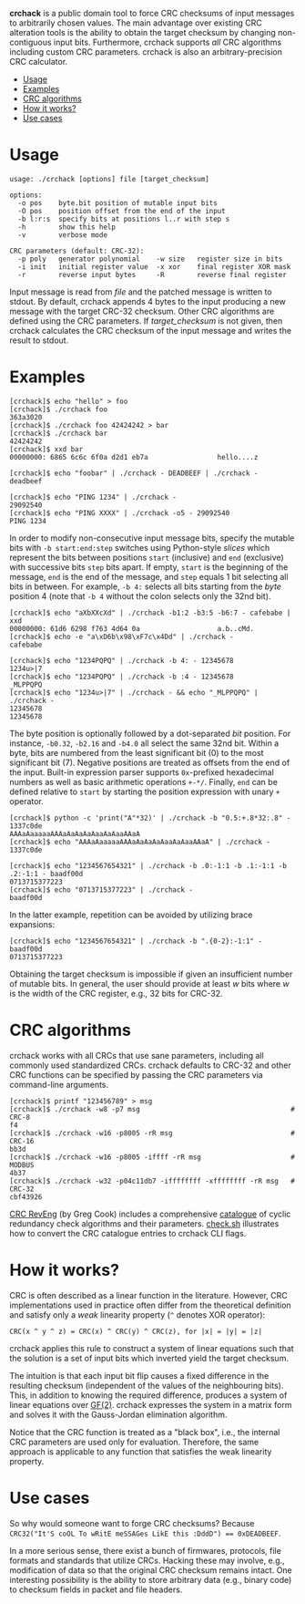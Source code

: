**crchack** is a public domain tool to force CRC checksums of input messages to
arbitrarily chosen values. The main advantage over existing CRC alteration
tools is the ability to obtain the target checksum by changing non-contiguous
input bits. Furthermore, crchack supports *all* CRC algorithms including custom
CRC parameters. crchack is also an arbitrary-precision CRC calculator.

- [Usage](#usage)
- [Examples](#examples)
- [CRC algorithms](#crc-algorithms)
- [How it works?](#how-it-works)
- [Use cases](#use-cases)


# Usage

```
usage: ./crchack [options] file [target_checksum]

options:
  -o pos    byte.bit position of mutable input bits
  -O pos    position offset from the end of the input
  -b l:r:s  specify bits at positions l..r with step s
  -h        show this help
  -v        verbose mode

CRC parameters (default: CRC-32):
  -p poly   generator polynomial    -w size   register size in bits
  -i init   initial register value  -x xor    final register XOR mask
  -r        reverse input bytes     -R        reverse final register
```

Input message is read from *file* and the patched message is written to stdout.
By default, crchack appends 4 bytes to the input producing a new message with
the target CRC-32 checksum. Other CRC algorithms are defined using the CRC
parameters. If *target_checksum* is not given, then crchack calculates the CRC
checksum of the input message and writes the result to stdout.


# Examples

```
[crchack]$ echo "hello" > foo
[crchack]$ ./crchack foo
363a3020
[crchack]$ ./crchack foo 42424242 > bar
[crchack]$ ./crchack bar
42424242
[crchack]$ xxd bar
00000000: 6865 6c6c 6f0a d2d1 eb7a                 hello....z

[crchack]$ echo "foobar" | ./crchack - DEADBEEF | ./crchack -
deadbeef

[crchack]$ echo "PING 1234" | ./crchack -
29092540
[crchack]$ echo "PING XXXX" | ./crchack -o5 - 29092540
PING 1234
```

In order to modify non-consecutive input message bits, specify the mutable bits
with `-b start:end:step` switches using Python-style *slices* which represent
the bits between positions `start` (inclusive) and `end` (exclusive) with
successive bits `step` bits apart. If empty, `start` is the beginning of the
message, `end` is the end of the message, and `step` equals 1 bit selecting all
bits in between. For example, `-b 4:` selects all bits starting from the *byte*
position 4 (note that `-b 4` without the colon selects only the 32nd bit).

```
[crchack]$ echo "aXbXXcXd" | ./crchack -b1:2 -b3:5 -b6:7 - cafebabe | xxd
00000000: 61d6 6298 f763 4d64 0a                   a.b..cMd.
[crchack]$ echo -e "a\xD6b\x98\xF7c\x4Dd" | ./crchack -
cafebabe

[crchack]$ echo "1234PQPQ" | ./crchack -b 4: - 12345678
1234u>|7
[crchack]$ echo "1234PQPQ" | ./crchack -b :4 - 12345678
_MLPPQPQ
[crchack]$ echo "1234u>|7" | ./crchack - && echo "_MLPPQPQ" | ./crchack -
12345678
12345678
```

The byte position is optionally followed by a dot-separated *bit* position. For
instance, `-b0.32`, `-b2.16` and `-b4.0` all select the same 32nd bit. Within a
byte, bits are numbered from the least significant bit (0) to the most
significant bit (7). Negative positions are treated as offsets from the end of
the input. Built-in expression parser supports `0x`-prefixed hexadecimal
numbers as well as basic arithmetic operations `+-*/`. Finally, `end` can be
defined relative to `start` by starting the position expression with unary `+`
operator.

```
[crchack]$ python -c 'print("A"*32)' | ./crchack -b "0.5:+.8*32:.8" - 1337c0de
AAAaAaaaaaAAAaAaAaAaAaaAaAaaAAaA
[crchack]$ echo "AAAaAaaaaaAAAaAaAaAaAaaAaAaaAAaA" | ./crchack -
1337c0de

[crchack]$ echo "1234567654321" | ./crchack -b .0:-1:1 -b .1:-1:1 -b .2:-1:1 - baadf00d
0713715377223
[crchack]$ echo "0713715377223" | ./crchack -
baadf00d
```

In the latter example, repetition can be avoided by utilizing brace expansions:

```
[crchack]$ echo "1234567654321" | ./crchack -b ".{0-2}:-1:1" - baadf00d
0713715377223
```

Obtaining the target checksum is impossible if given an insufficient number of
mutable bits. In general, the user should provide at least *w* bits where *w*
is the width of the CRC register, e.g., 32 bits for CRC-32.


# CRC algorithms

crchack works with all CRCs that use sane parameters, including all commonly
used standardized CRCs. crchack defaults to CRC-32 and other CRC functions can
be specified by passing the CRC parameters via command-line arguments.

```
[crchack]$ printf "123456789" > msg
[crchack]$ ./crchack -w8 -p7 msg                                     # CRC-8
f4
[crchack]$ ./crchack -w16 -p8005 -rR msg                             # CRC-16
bb3d
[crchack]$ ./crchack -w16 -p8005 -iffff -rR msg                      # MODBUS
4b37
[crchack]$ ./crchack -w32 -p04c11db7 -iffffffff -xffffffff -rR msg   # CRC-32
cbf43926
```

[CRC RevEng](https://reveng.sourceforge.io/) (by Greg Cook) includes a
comprehensive [catalogue](https://reveng.sourceforge.io/crc-catalogue/) of
cyclic redundancy check algorithms and their parameters. [check.sh](check.sh)
illustrates how to convert the CRC catalogue entries to crchack CLI flags.


# How it works?

CRC is often described as a linear function in the literature. However, CRC
implementations used in practice often differ from the theoretical definition
and satisfy only a *weak* linearity property (`^` denotes XOR operator):

    CRC(x ^ y ^ z) = CRC(x) ^ CRC(y) ^ CRC(z), for |x| = |y| = |z|

crchack applies this rule to construct a system of linear equations such that
the solution is a set of input bits which inverted yield the target checksum.

The intuition is that each input bit flip causes a fixed difference in the
resulting checksum (independent of the values of the neighbouring bits). This,
in addition to knowing the required difference, produces a system of linear
equations over [GF(2)](https://en.wikipedia.org/wiki/Finite_field). crchack
expresses the system in a matrix form and solves it with the Gauss-Jordan
elimination algorithm.

Notice that the CRC function is treated as a "black box", i.e., the internal
CRC parameters are used only for evaluation. Therefore, the same approach is
applicable to any function that satisfies the weak linearity property.


# Use cases

So why would someone want to forge CRC checksums? Because `CRC32("It'S coOL To
wRitE meSSAGes LikE this :DddD") == 0xDEADBEEF`.

In a more serious sense, there exist a bunch of firmwares, protocols, file
formats and standards that utilize CRCs. Hacking these may involve, e.g.,
modification of data so that the original CRC checksum remains intact. One
interesting possibility is the ability to store arbitrary data (e.g., binary
code) to checksum fields in packet and file headers.
